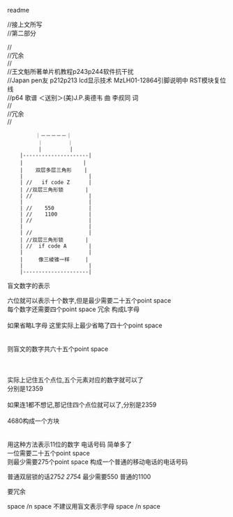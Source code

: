 readme                          	                                        </br>




//接上文所写                                                                     </br>
//第二部分                                                                       </br>


//                                                                              </br>
//冗余                                                                           </br>
//                                                                              </br>
//王文魁所著单片机教程p243p244软件抗干扰                                           </br>
//Japan pen友 p212p213 lcd显示技术 MzLH01-12864引脚说明中 RST模块复位线            </br>
//p64 歌谱 ＜送别＞(美)J.P.奥德韦 曲 李叔同 词                                      </br>
//                                                                               </br>
//冗余                                                                            </br>
//                                                                               </br>



        　　　｜－－－－－｜
            　｜        ｜
              |         |
        |---------------------|
        |　　　　　　　　　　　 |
        |    双层多层三角形    |
        |                     |
        | //   if code Z      |
        | //双层三角形锁       |
        | //                  |
        |                     |
        | //    550           |
        | //    1100          |
        | //                  |
        |                     |
        | //                  |
        | //双层三角形锁       |
        | //  if code A       |
        |                     |
        |     像三棱锥一样     |
        |                     |
        |---------------------|
        
        
盲文数字的表示                                                                         </br>

  六位就可以表示十个数字,但是最少需要二十五个point space                                  </br>
  每个数字还需要四个point space 冗余 构成L字母                                           </br>
                                                                                        </br> 
  如果省略L字母      这里实际上最少省略了四十个point space                                 </br>
                                                                                        </br>
                                                                                        </br>
  则盲文的数字共六十五个point space                                                       </br>
                                                                                        </br>
                                                                                        </br>
                                                                                        </br>
  实际上记住五个点位,五个元素对应的数字就可以了                                             </br>
  分别是12359                                                                           </br>
                                                                                        </br>
  如果连1都不想记,那记住四个点位就可以了,分别是2359                                         </br>
                                                                                        </br>
  4680构成一个方块                                                                       </br>
                                                                                        </br>
                                                                                        </br>
用这种方法表示11位的数字 电话号码 简单多了                                                 </br>
一位需要二十五个point space                                                              </br>
则最少需要275个point space 构成一个普通的移动电话的电话号码                                </br>
 
 
 
 普通双层锁的话275*2 275*4 最少需要550 普通的1100                                         </br>
 
要冗余                                                                                  </br>
 

space /n space 不建议用盲文表示字母 space /n space                                        </br>

